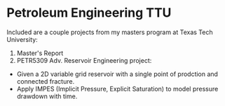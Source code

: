 # Petroleum Engineering TTU
Included are a couple projects from my masters program at Texas Tech University:

1. Master's Report
2. PETR5309 Adv. Reservoir Engineering project:
  - Given a 2D variable grid reservoir with a single point of prodction and connected fracture.
  - Apply IMPES (Implicit Pressure, Explicit Saturation) to model pressure drawdown with time.
